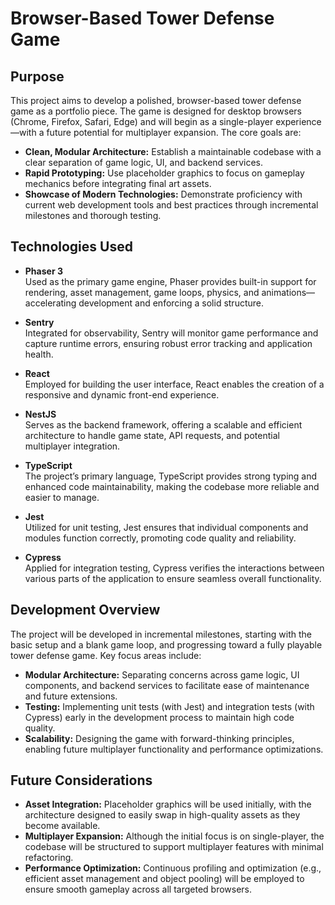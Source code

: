 # Browser-Based Tower Defense Game

## Purpose

This project aims to develop a polished, browser-based tower defense game as a portfolio piece. The game is designed for desktop browsers (Chrome, Firefox, Safari, Edge) and will begin as a single-player experience—with a future potential for multiplayer expansion. The core goals are:

- **Clean, Modular Architecture:** Establish a maintainable codebase with a clear separation of game logic, UI, and backend services.
- **Rapid Prototyping:** Use placeholder graphics to focus on gameplay mechanics before integrating final art assets.
- **Showcase of Modern Technologies:** Demonstrate proficiency with current web development tools and best practices through incremental milestones and thorough testing.

## Technologies Used

- **Phaser 3**  
  Used as the primary game engine, Phaser provides built-in support for rendering, asset management, game loops, physics, and animations—accelerating development and enforcing a solid structure.

- **Sentry**  
  Integrated for observability, Sentry will monitor game performance and capture runtime errors, ensuring robust error tracking and application health.

- **React**  
  Employed for building the user interface, React enables the creation of a responsive and dynamic front-end experience.

- **NestJS**  
  Serves as the backend framework, offering a scalable and efficient architecture to handle game state, API requests, and potential multiplayer integration.

- **TypeScript**  
  The project’s primary language, TypeScript provides strong typing and enhanced code maintainability, making the codebase more reliable and easier to manage.

- **Jest**  
  Utilized for unit testing, Jest ensures that individual components and modules function correctly, promoting code quality and reliability.

- **Cypress**  
  Applied for integration testing, Cypress verifies the interactions between various parts of the application to ensure seamless overall functionality.

## Development Overview

The project will be developed in incremental milestones, starting with the basic setup and a blank game loop, and progressing toward a fully playable tower defense game. Key focus areas include:

- **Modular Architecture:** Separating concerns across game logic, UI components, and backend services to facilitate ease of maintenance and future extensions.
- **Testing:** Implementing unit tests (with Jest) and integration tests (with Cypress) early in the development process to maintain high code quality.
- **Scalability:** Designing the game with forward-thinking principles, enabling future multiplayer functionality and performance optimizations.

## Future Considerations

- **Asset Integration:** Placeholder graphics will be used initially, with the architecture designed to easily swap in high-quality assets as they become available.
- **Multiplayer Expansion:** Although the initial focus is on single-player, the codebase will be structured to support multiplayer features with minimal refactoring.
- **Performance Optimization:** Continuous profiling and optimization (e.g., efficient asset management and object pooling) will be employed to ensure smooth gameplay across all targeted browsers.

